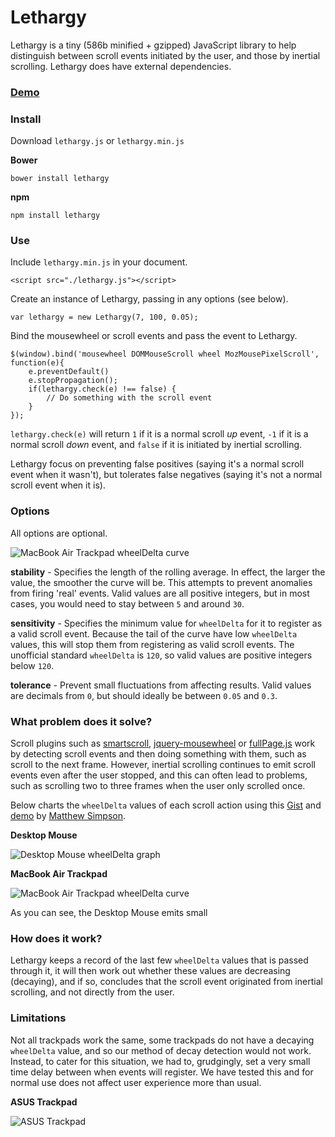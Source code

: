 # Lethargy

Lethargy is a tiny (586b minified + gzipped) JavaScript library to help distinguish between scroll events initiated by the user, and those by inertial scrolling. Lethargy does have external dependencies.

### [Demo](http://d4nyll.github.io/lethargy/)

### Install

Download `lethargy.js` or `lethargy.min.js`

**Bower**

    bower install lethargy

**npm**

    npm install lethargy

### Use

Include `lethargy.min.js` in your document.

    <script src="./lethargy.js"></script>

Create an instance of Lethargy, passing in any options (see below).

    var lethargy = new Lethargy(7, 100, 0.05);

Bind the mousewheel or scroll events and pass the event to Lethargy.

    $(window).bind('mousewheel DOMMouseScroll wheel MozMousePixelScroll', function(e){
        e.preventDefault()
        e.stopPropagation();
        if(lethargy.check(e) !== false) {
            // Do something with the scroll event
        }
    });


`lethargy.check(e)` will return `1` if it is a normal scroll *up* event, `-1` if it is a normal scroll *down* event, and `false` if it is initiated by inertial scrolling.

Lethargy focus on preventing false positives (saying it's a normal scroll event when it wasn't), but tolerates false negatives (saying it's not a normal scroll event when it is).

### Options

All options are optional.

![MacBook Air Trackpad `wheelDelta` curve](http://blog.danyll.com/content/images/2015/05/air.png)

**stability** - Specifies the length of the rolling average. In effect, the larger the value, the smoother the curve will be. This attempts to prevent anomalies from firing 'real' events. Valid values are all positive integers, but in most cases, you would need to stay between `5` and around `30`.

**sensitivity** - Specifies the minimum value for `wheelDelta` for it to register as a valid scroll event. Because the tail of the curve have low `wheelDelta` values, this will stop them from registering as valid scroll events. The unofficial standard `wheelDelta` is `120`, so valid values are positive integers below `120`.

**tolerance** - Prevent small fluctuations from affecting results. Valid values are decimals from `0`, but should ideally be between `0.05` and `0.3`.

### What problem does it solve?

Scroll plugins such as [smartscroll](https://github.com/d4nyll/smartscroll), [jquery-mousewheel](https://github.com/jquery/jquery-mousewheel) or [fullPage.js](http://alvarotrigo.com/fullPage/) work by detecting scroll events and then doing something with them, such as scroll to the next frame. However, inertial scrolling continues to emit scroll events even after the user stopped, and this can often lead to problems, such as scrolling two to three frames when the user only scrolled once.

Below charts the `wheelDelta` values of each scroll action using this [Gist](https://gist.github.com/msimpson/cd7eca7907132c984171) and [demo](http://jsfiddle.net/n7bk6pb9/1/) by [Matthew Simpson](https://github.com/msimpson).

**Desktop Mouse**

![Desktop Mouse `wheelDelta` graph](http://blog.danyll.com/content/images/2015/05/desktop.png)

**MacBook Air Trackpad**

![MacBook Air Trackpad `wheelDelta` curve](http://blog.danyll.com/content/images/2015/05/air.png)

As you can see, the Desktop Mouse emits small 

### How does it work?

Lethargy keeps a record of the last few `wheelDelta` values that is passed through it, it will then work out whether these values are decreasing (decaying), and if so, concludes that the scroll event originated from inertial scrolling, and not directly from the user.

### Limitations

Not all trackpads work the same, some trackpads do not have a decaying `wheelDelta` value, and so our method of decay detection would not work. Instead, to cater for this situation, we had to, grudgingly, set a very small time delay between when events will register. We have tested this and for normal use does not affect user experience more than usual.

**ASUS Trackpad**

![ASUS Trackpad](http://blog.danyll.com/content/images/2015/05/asus.png)
